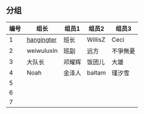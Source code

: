 ## 分组

| 编号  | 组长                                         | 组员1 | 组员2     | 组员3  |
| --- | ------------------------------------------ | --- | ------- | ---- |
| 1   | [hangingter](http://github.com/hangingter) | 班长  | WillisZ | Ceci |
| 2   | weiwuluxin                                 | 班副  | 远方      | 不爭無憂 |
| 3   | 大队长                                        | 邓耀辉 | 饭团儿     | 大雄   |
| 4   | Noah                                       | 金泽人 | baltam  | 瑾汐雪  |
| 5   |                                            |     |         |      |
| 6   |                                            |     |         |      |
| 7   |                                            |     |         |      |


